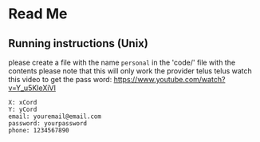 # Read Me

## Running instructions (Unix)
please create a file with the name `personal` in the 'code/' file with the contents 
please note that this will only work the provider telus telus 
watch this video to get the pass word: https://www.youtube.com/watch?v=Y_u5KIeXiVI
```
X: xCord
Y: yCord
email: youremail@email.com
password: yourpassword
phone: 1234567890
```
